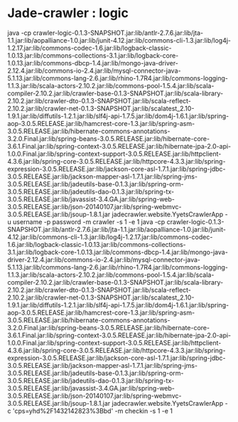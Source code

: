Jade-crawler : logic
============

java -cp crawler-logic-0.1.3-SNAPSHOT.jar:lib/antlr-2.7.6.jar:lib/jta-1.1.jar:lib/aopalliance-1.0.jar:lib/junit-4.12.jar:lib/commons-cli-1.3.jar:lib/log4j-1.2.17.jar:lib/commons-codec-1.6.jar:lib/logback-classic-1.0.13.jar:lib/commons-collections-3.1.jar:lib/logback-core-1.0.13.jar:lib/commons-dbcp-1.4.jar:lib/mongo-java-driver-2.12.4.jar:lib/commons-io-2.4.jar:lib/mysql-connector-java-5.1.13.jar:lib/commons-lang-2.6.jar:lib/rhino-1.7R4.jar:lib/commons-logging-1.1.3.jar:lib/scala-actors-2.10.2.jar:lib/commons-pool-1.5.4.jar:lib/scala-compiler-2.10.2.jar:lib/crawler-base-0.1.3-SNAPSHOT.jar:lib/scala-library-2.10.2.jar:lib/crawler-dto-0.1.3-SNAPSHOT.jar:lib/scala-reflect-2.10.2.jar:lib/crawler-net-0.1.3-SNAPSHOT.jar:lib/scalatest_2.10-1.9.1.jar:lib/diffutils-1.2.1.jar:lib/slf4j-api-1.7.5.jar:lib/dom4j-1.6.1.jar:lib/spring-aop-3.0.5.RELEASE.jar:lib/hamcrest-core-1.3.jar:lib/spring-asm-3.0.5.RELEASE.jar:lib/hibernate-commons-annotations-3.2.0.Final.jar:lib/spring-beans-3.0.5.RELEASE.jar:lib/hibernate-core-3.6.1.Final.jar:lib/spring-context-3.0.5.RELEASE.jar:lib/hibernate-jpa-2.0-api-1.0.0.Final.jar:lib/spring-context-support-3.0.5.RELEASE.jar:lib/httpclient-4.3.6.jar:lib/spring-core-3.0.5.RELEASE.jar:lib/httpcore-4.3.3.jar:lib/spring-expression-3.0.5.RELEASE.jar:lib/jackson-core-asl-1.7.1.jar:lib/spring-jdbc-3.0.5.RELEASE.jar:lib/jackson-mapper-asl-1.7.1.jar:lib/spring-jms-3.0.5.RELEASE.jar:lib/jadeutils-base-0.1.3.jar:lib/spring-orm-3.0.5.RELEASE.jar:lib/jadeutils-dao-0.1.3.jar:lib/spring-tx-3.0.5.RELEASE.jar:lib/javassist-3.4.GA.jar:lib/spring-web-3.0.5.RELEASE.jar:lib/json-20140107.jar:lib/spring-webmvc-3.0.5.RELEASE.jar:lib/jsoup-1.8.1.jar jadecrawler.website.YyetsCrawlerApp -u username -p password -m crawler -s 1 -e 1
java -cp crawler-logic-0.1.3-SNAPSHOT.jar:lib/antlr-2.7.6.jar:lib/jta-1.1.jar:lib/aopalliance-1.0.jar:lib/junit-4.12.jar:lib/commons-cli-1.3.jar:lib/log4j-1.2.17.jar:lib/commons-codec-1.6.jar:lib/logback-classic-1.0.13.jar:lib/commons-collections-3.1.jar:lib/logback-core-1.0.13.jar:lib/commons-dbcp-1.4.jar:lib/mongo-java-driver-2.12.4.jar:lib/commons-io-2.4.jar:lib/mysql-connector-java-5.1.13.jar:lib/commons-lang-2.6.jar:lib/rhino-1.7R4.jar:lib/commons-logging-1.1.3.jar:lib/scala-actors-2.10.2.jar:lib/commons-pool-1.5.4.jar:lib/scala-compiler-2.10.2.jar:lib/crawler-base-0.1.3-SNAPSHOT.jar:lib/scala-library-2.10.2.jar:lib/crawler-dto-0.1.3-SNAPSHOT.jar:lib/scala-reflect-2.10.2.jar:lib/crawler-net-0.1.3-SNAPSHOT.jar:lib/scalatest_2.10-1.9.1.jar:lib/diffutils-1.2.1.jar:lib/slf4j-api-1.7.5.jar:lib/dom4j-1.6.1.jar:lib/spring-aop-3.0.5.RELEASE.jar:lib/hamcrest-core-1.3.jar:lib/spring-asm-3.0.5.RELEASE.jar:lib/hibernate-commons-annotations-3.2.0.Final.jar:lib/spring-beans-3.0.5.RELEASE.jar:lib/hibernate-core-3.6.1.Final.jar:lib/spring-context-3.0.5.RELEASE.jar:lib/hibernate-jpa-2.0-api-1.0.0.Final.jar:lib/spring-context-support-3.0.5.RELEASE.jar:lib/httpclient-4.3.6.jar:lib/spring-core-3.0.5.RELEASE.jar:lib/httpcore-4.3.3.jar:lib/spring-expression-3.0.5.RELEASE.jar:lib/jackson-core-asl-1.7.1.jar:lib/spring-jdbc-3.0.5.RELEASE.jar:lib/jackson-mapper-asl-1.7.1.jar:lib/spring-jms-3.0.5.RELEASE.jar:lib/jadeutils-base-0.1.3.jar:lib/spring-orm-3.0.5.RELEASE.jar:lib/jadeutils-dao-0.1.3.jar:lib/spring-tx-3.0.5.RELEASE.jar:lib/javassist-3.4.GA.jar:lib/spring-web-3.0.5.RELEASE.jar:lib/json-20140107.jar:lib/spring-webmvc-3.0.5.RELEASE.jar:lib/jsoup-1.8.1.jar jadecrawler.website.YyetsCrawlerApp -c 'cps=yhd%2F1432142823%3Bbd'  -m checkin -s 1 -e 1



